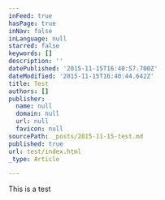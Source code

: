 ```yaml
---
inFeed: true
hasPage: true
inNav: false
inLanguage: null
starred: false
keywords: []
description: ''
datePublished: '2015-11-15T16:40:57.700Z'
dateModified: '2015-11-15T16:40:44.642Z'
title: Test
authors: []
publisher:
  name: null
  domain: null
  url: null
  favicon: null
sourcePath: _posts/2015-11-15-test.md
published: true
url: test/index.html
_type: Article

---
```

This is a test